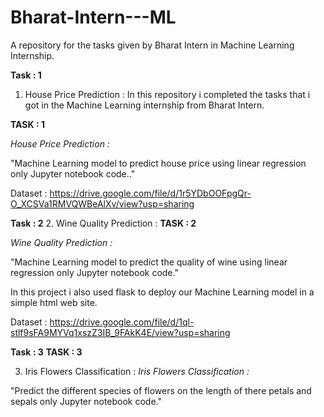 # Bharat-Intern---ML
A repository for the tasks given by Bharat Intern in Machine Learning Internship.

**Task : 1**
1. House Price Prediction : 
In this repository i completed the tasks that i got in the Machine Learning internship from Bharat Intern.

**TASK : 1**

*House Price Prediction :*

"Machine Learning model to predict house price using linear regression only Jupyter notebook code.."

Dataset : https://drive.google.com/file/d/1r5YDbOOFpgQr-O_XCSVa1RMVQWBeAlXv/view?usp=sharing

**Task : 2**
2. Wine Quality Prediction :
**TASK : 2** 

*Wine Quality Prediction :*

"Machine Learning model to predict the quality of wine using linear regression only Jupyter notebook code."

In this project i also used flask to deploy our Machine Learning model in a simple html web site.

Dataset : https://drive.google.com/file/d/1ql-stlf9sFA9MYVq1xszZ3IB_9FAkK4E/view?usp=sharing

**Task : 3**
**TASK : 3**

3. Iris Flowers Classification :
*Iris Flowers Classification :*

"Predict the different species of flowers on the length of there petals and sepals only Jupyter notebook code."
